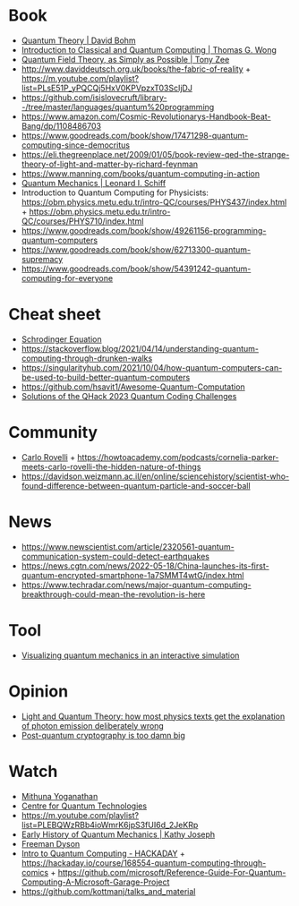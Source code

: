 # Book

- [Quantum Theory | David Bohm](https://m.youtube.com/watch?v=-bf9rxkBUHc&lc=UgxtGTVegzpRLat0LGZ4AaABAg)
- [Introduction to Classical and Quantum Computing | Thomas G. Wong](https://www.thomaswong.net/introduction-to-classical-and-quantum-computing-1e3p.pdf)
- [Quantum Field Theory, as Simply as Possible | Tony Zee](https://twitter.com/curiouswavefn/status/1553186104987111425)
- http://www.daviddeutsch.org.uk/books/the-fabric-of-reality + https://m.youtube.com/playlist?list=PLsE51P_yPQCQj5HxV0KPVpzxT03ScIjDJ
- https://github.com/isislovecruft/library--/tree/master/languages/quantum%20programming
- https://www.amazon.com/Cosmic-Revolutionarys-Handbook-Beat-Bang/dp/1108486703
- https://www.goodreads.com/book/show/17471298-quantum-computing-since-democritus
- https://eli.thegreenplace.net/2009/01/05/book-review-qed-the-strange-theory-of-light-and-matter-by-richard-feynman
- https://www.manning.com/books/quantum-computing-in-action
- [Quantum Mechanics | Leonard I. Schiff](https://twitter.com/curiouswavefn/status/1621578536128741377)
- Introduction to Quantum Computing for Physicists: https://obm.physics.metu.edu.tr/intro-QC/courses/PHYS437/index.html + https://obm.physics.metu.edu.tr/intro-QC/courses/PHYS710/index.html
- https://www.goodreads.com/book/show/49261156-programming-quantum-computers
- https://www.goodreads.com/book/show/62713300-quantum-supremacy
- https://www.goodreads.com/book/show/54391242-quantum-computing-for-everyone

# Cheat sheet

- [Schrodinger Equation](http://hyperphysics.phy-astr.gsu.edu/hbase/quantum/schr.html)
- https://stackoverflow.blog/2021/04/14/understanding-quantum-computing-through-drunken-walks
- https://singularityhub.com/2021/10/04/how-quantum-computers-can-be-used-to-build-better-quantum-computers
- https://github.com/hsavit1/Awesome-Quantum-Computation
- [Solutions of the QHack 2023 Quantum Coding Challenges](https://github.com/BillyLjm/QHack2023)

# Community

- [Carlo Rovelli](https://www.cpt.univ-mrs.fr/~rovelli) + https://howtoacademy.com/podcasts/cornelia-parker-meets-carlo-rovelli-the-hidden-nature-of-things
- https://davidson.weizmann.ac.il/en/online/sciencehistory/scientist-who-found-difference-between-quantum-particle-and-soccer-ball

# News

- https://www.newscientist.com/article/2320561-quantum-communication-system-could-detect-earthquakes
- https://news.cgtn.com/news/2022-05-18/China-launches-its-first-quantum-encrypted-smartphone-1a7SMMT4wtG/index.html
- https://www.techradar.com/news/major-quantum-computing-breakthrough-could-mean-the-revolution-is-here

# Tool

- [Visualizing quantum mechanics in an interactive simulation](https://lab.quantumflytrap.com/lab)

# Opinion

- [Light and Quantum Theory: how most physics texts get the explanation of photon emission deliberately wrong](https://www.bretthall.org/light)
- [Post-quantum cryptography is too damn big](https://dadrian.io/blog/posts/pqc-signatures-2024)

# Watch

- [Mithuna Yoganathan](https://m.youtube.com/user/LookingGlassUniverse/about)
- [Centre for Quantum Technologies](https://m.youtube.com/c/quantumlah/playlists)
- https://m.youtube.com/playlist?list=PLEBQWzRBb4ioWmrK6jpS3fUI6d_2JeKRp
- [Early History of Quantum Mechanics | Kathy Joseph](https://m.youtube.com/playlist?list=PLepnjl2hm9tG2VXMd1edYxATvFdA3hcLP)
- [Freeman Dyson](https://m.youtube.com/playlist?list=PLVV0r6CmEsFzDA6mtmKQEgWfcIu49J4nN)
- [Intro to Quantum Computing - HACKADAY](https://m.youtube.com/playlist?list=PL_tws4AXg7avHFquKAB6q6cep2pnueLpM) + https://hackaday.io/course/168554-quantum-computing-through-comics + https://github.com/microsoft/Reference-Guide-For-Quantum-Computing-A-Microsoft-Garage-Project
- https://github.com/kottmanj/talks_and_material
